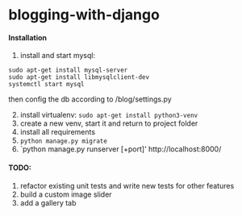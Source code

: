 # blogging-with-django

#### Installation
1. install and start mysql:
```
sudo apt-get install mysql-server
sudo apt-get install libmysqlclient-dev
systemctl start mysql
```
then config the db according to /blog/settings.py

2. install virtualenv: `sudo apt-get install python3-venv`
3. create a new venv, start it and return to project folder
4. install all requirements
5. `python manage.py migrate`
6. `python manage.py runserver [+port]' http://localhost:8000/

#### TODO:
1. refactor existing unit tests and write new tests for other features
2. build a custom image slider
3. add a gallery tab
